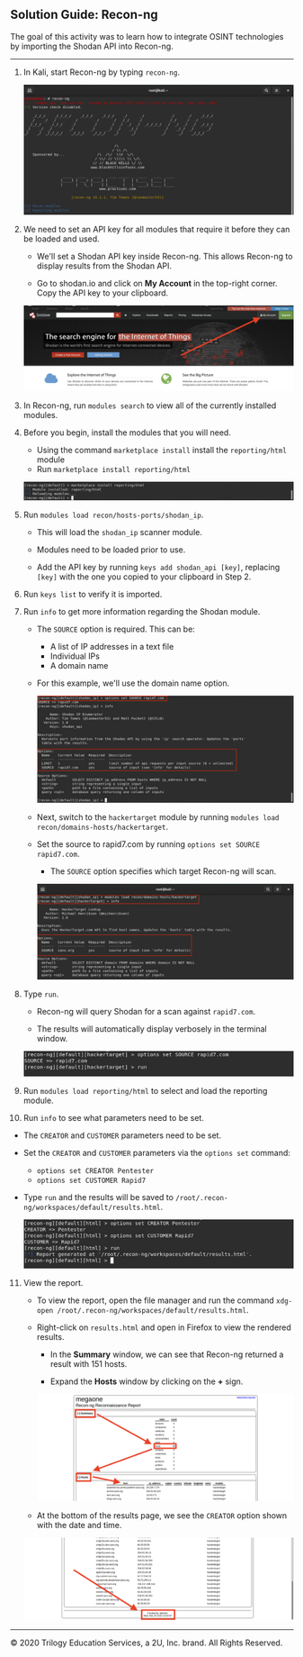 ## Solution Guide: Recon-ng

The goal of this activity was to learn how to integrate OSINT technologies by importing the Shodan API into Recon-ng.

---

 
1. In Kali, start Recon-ng by typing `recon-ng`.
 
   ![Recon-NG](./Images/RECON-NG.png)
 
2. We need to set an API key for all modules that require it before they can be loaded and used.
 
   - We'll set a Shodan API key inside Recon-ng. This allows Recon-ng to display results from the Shodan API.
 
   - Go to shodan.io and click on **My Account** in the top-right corner. Copy the API key to your clipboard.
 
   ![My Account](./Images/MY_ACCOUNT.png)
 
3. In Recon-ng, run `modules search` to view all of the currently installed modules.
 

4. Before you begin, install the modules that you will need. 

   - Using the command `marketplace install` install the `reporting/html` module
   - Run `marketplace install reporting/html`
   
   ![reporting/html](./Images/hacker_install.png)
   

5. Run `modules load recon/hosts-ports/shodan_ip`.
 
   - This will load the `shodan_ip` scanner module.
 
   - Modules need to be loaded prior to use.
 
   - Add the API key by running `keys add shodan_api [key]`, replacing `[key]` with the one you copied to your clipboard in Step 2.
 
   
 
6. Run `keys list` to verify it is imported.
 
7. Run `info` to get more information regarding the Shodan module.
 
   - The `SOURCE` option is required. This can be:
 
     - A list of IP addresses in a text file
     - Individual IPs
     - A domain name
    
   - For this example, we'll use the domain name option.
 
     ![Empty Option](./Images/EMPTY_OPTION.png)
 
   - Next, switch to the `hackertarget` module by running `modules load recon/domains-hosts/hackertarget`.
 
   - Set the source to rapid7.com by running `options set SOURCE rapid7.com`.
 
      - The `SOURCE` option specifies which target Recon-ng will scan.
 
      ![Source Set](./Images/INFO_RAPID7_ORG.png)
 
8. Type `run`.
 
   - Recon-ng will query Shodan for a scan against `rapid7.com`.
 
   - The results will automatically display verbosely in the terminal window.
 
    ![RUN](./Images/RUN_RAPID7_ORG.png)
 
9. Run `modules load reporting/html` to select and load the reporting module.

 
10. Run `info` to see what parameters need to be set.
 
   - The `CREATOR` and `CUSTOMER` parameters need to be set.
 
   - Set the `CREATOR` and `CUSTOMER` parameters via the `options set` command:

      - `options set CREATOR Pentester` 
      - `options set CUSTOMER Rapid7` 
 
   - Type `run` and the results will be saved to `/root/.recon-ng/workspaces/default/results.html`.
 
     ![Options Set Run](./Images/OPTIONS_SET.png)
 
 
11. View the report.
 
      - To view the report, open the file manager and run the command `xdg-open /root/.recon-ng/workspaces/default/results.html`.
   
      - Right-click on `results.html` and open in Firefox to view the rendered results.
   
         - In the **Summary** window, we can see that Recon-ng returned a result with 151 hosts.
      
         - Expand the **Hosts** window by clicking on the **+** sign.
   
         ![Report](./Images/REPORT.png)
      
      - At the bottom of the results page, we see the `CREATOR` option shown with the date and time.
   
      ![Report Creator](./Images/REPORT_BOTTOM.png)
   
   
---
© 2020 Trilogy Education Services, a 2U, Inc. brand. All Rights Reserved.
 

